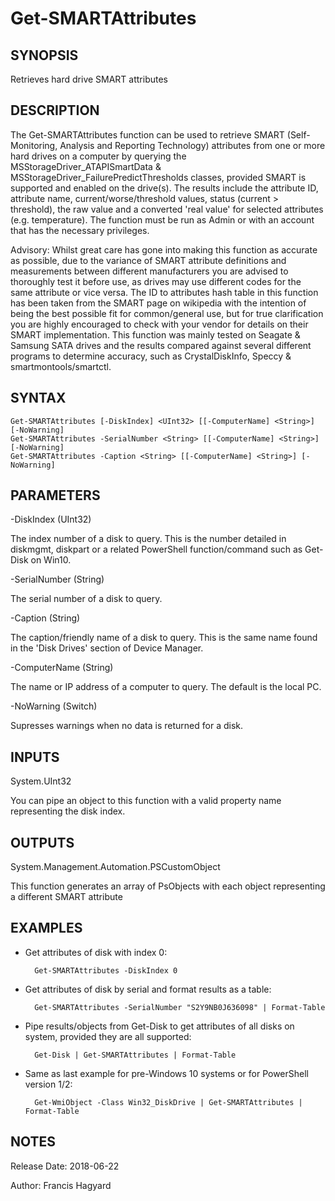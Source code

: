 # Get-SMARTAttributes

SYNOPSIS
--------
Retrieves hard drive SMART attributes

DESCRIPTION
-----------
The Get-SMARTAttributes function can be used to retrieve SMART (Self-Monitoring, Analysis
and Reporting Technology) attributes from one or more hard drives on a computer by
querying the MSStorageDriver_ATAPISmartData & MSStorageDriver_FailurePredictThresholds
classes, provided SMART is supported and enabled on the drive(s). The results include the
attribute ID, attribute name, current/worse/threshold values, status (current > threshold),
the raw value and a converted 'real value' for selected attributes (e.g. temperature).
The function must be run as Admin or with an account that has the necessary privileges.

Advisory: Whilst great care has gone into making this function as accurate as possible, 
due to the variance of SMART attribute definitions and measurements between different 
manufacturers you are advised to thoroughly test it before use, as drives may use different 
codes for the same attribute or vice versa. The ID to attributes hash table in this function 
has been taken from the SMART page on wikipedia with the intention of being the best possible 
fit for common/general use, but for true clarification you are highly encouraged to check
with your vendor for details on their SMART implementation. This function was mainly tested
on Seagate & Samsung SATA drives and the results compared against several different programs
to determine accuracy, such as CrystalDiskInfo, Speccy & smartmontools/smartctl.

SYNTAX
------
    Get-SMARTAttributes [-DiskIndex] <UInt32> [[-ComputerName] <String>] [-NoWarning]
    Get-SMARTAttributes -SerialNumber <String> [[-ComputerName] <String>] [-NoWarning]
    Get-SMARTAttributes -Caption <String> [[-ComputerName] <String>] [-NoWarning]

PARAMETERS
----------
-DiskIndex (UInt32)

The index number of a disk to query. This is the number detailed in diskmgmt,
diskpart or a related PowerShell function/command such as Get-Disk on Win10.

-SerialNumber (String)

The serial number of a disk to query.

-Caption (String)

The caption/friendly name of a disk to query. This is the same name found in 
the 'Disk Drives' section of Device Manager.

-ComputerName (String)

The name or IP address of a computer to query. The default is the local PC.

-NoWarning (Switch)

Supresses warnings when no data is returned for a disk.

INPUTS
------
System.UInt32

You can pipe an object to this function with a valid property name representing the disk index.

OUTPUTS
-------
System.Management.Automation.PSCustomObject

This function generates an array of PsObjects with each object
representing a different SMART attribute

EXAMPLES
--------

- Get attributes of disk with index 0:

        Get-SMARTAttributes -DiskIndex 0

- Get attributes of disk by serial and format results as a table:

        Get-SMARTAttributes -SerialNumber "S2Y9NB0J636098" | Format-Table

- Pipe results/objects from Get-Disk to get attributes of all disks on system, provided they are all supported:

        Get-Disk | Get-SMARTAttributes | Format-Table

- Same as last example for pre-Windows 10 systems or for PowerShell version 1/2:

        Get-WmiObject -Class Win32_DiskDrive | Get-SMARTAttributes | Format-Table

NOTES
-----
Release Date: 2018-06-22

Author: Francis Hagyard
